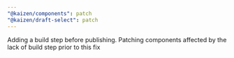 ```yaml
---
"@kaizen/components": patch
"@kaizen/draft-select": patch
---
```


Adding a build step before publishing. Patching components affected by the lack of build step prior to this fix
